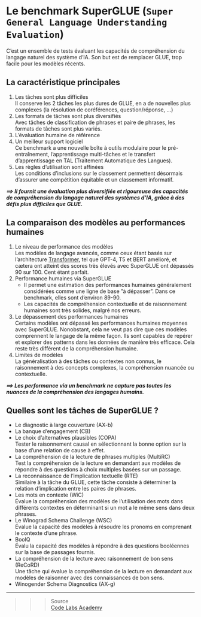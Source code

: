 # **Le benchmark SuperGLUE (`Super General Language Understanding Evaluation`)**
C’est un ensemble de tests évaluant les capacités de compréhension du langage naturel des système d’IA. Son but est de remplacer GLUE, trop facile pour les modèles récents.
## **La caractéristique principales**
1. Les tâches sont plus difficiles  
   Il conserve les 2 tâches les plus dures de GLUE, en a de nouvelles plus complexes (la résolution de coréférences, question/réponse, …)
2. Les formats de tâches sont plus diversifiés  
   Avec tâches de classification de phrases et paire de phrases, les formats de tâches sont plus variés. 
3. L’évaluation humaine de référence  
4. Un meilleur support logiciel  
   Ce benchmark a une nouvelle boîte à outils modulaire pour le pré-entraînement, l’apprentissage multi-tâches et le transfert d’apprentissage en TAL (Traitement Automatique des Langues).
5. Les règles d’utilisation sont affinées  
   Les conditions d’inclusions sur le classement permettent désormais d’assurer une compétition équitable et un classement informatif.

_**⟹ Il fournit une évaluation plus diversifiée et rigoureuse des capacités de compréhension du langage naturel des systèmes d’IA, grâce à des défis plus difficiles que GLUE.**_
## **La comparaison des modèles au performances humaines**
1. Le niveau de performance des modèles  
   Les modèles de langage avancés, comme ceux étant basés sur l’architecture [Transformer](../../../seq2Seq/transformers), tel que GPT-4, T5 et BERT amélioré, et cætera ont atteint des scores très élevés avec SuperGLUE ont dépassés 90 sur 100. Cent étant parfait.
2. Performance humaines via SuperGLUE  
   * Il permet une estimation des performances humaines généralement considérées comme une ligne de base ”à dépasser”. Dans ce benchmark, elles sont d’environ 89-90.  
   * Les capacités de compréhension contextuelle et de raisonnement humaines sont très solides, malgré nos erreurs.
3. Le dépassement des performances humaines  
   Certains modèles ont dépassé les performances humaines moyennes avec SuperGLUE. Nonobstant, cela ne veut pas dire que ces modèles comprennent le langage de la même façon. Ils sont capables de repérer et explorer des patterns dans les données de manière très efficace. Cela reste très différent de la compréhension humaine.
4. Limites de modèles  
   La généralisation à des tâches ou contextes non connus, le raisonnement à des concepts complexes, la compréhension nuancée ou contextuelle.

_**⟹ Les performance via un benchmark ne capture pas toutes les nuances de la compréhension des langages humains.**_
## **Quelles sont les tâches de SuperGLUE ?**
* Le diagnostic à large couverture (AX-b)
* La banque d’engagement (CB)
* Le choix d’alternatives plausibles (COPA)  
  Tester le raisonnement causal en sélectionnant la bonne option sur la base d’une relation de cause à effet.
* La compréhension de la lecture de phrases multiples (MultiRC)  
  Test la compréhension de la lecture en demandant aux modèles de répondre à des questions à choix multiples basées sur un passage.
* La reconnaissance de l’implication textuelle (RTE)  
  Similaire à la tâche du GLUE, cette tâche consiste à déterminer la relation d’implication entre les paires de phrases.
* Les mots en contexte (WiC)  
  Évalue la compréhension des modèles de l’utilisation des mots dans différents contextes en déterminant si un mot a le même sens dans deux phrases.
* Le Winograd Schema Challenge (WSC)  
  Évalue la capacité des modèles à résoudre les pronoms en comprenant le contexte d’une phrase.
* BoolQ  
  Évalu la capacité des modèles à répondre à des questions booléennes sur la base de passages fournis.
* La compréhension de la lecture avec raisonnement de bon sens (ReCoRD)  
  Une tâche qui évalue la compréhension de la lecture en demandant aux modèles de raisonner avec des connaissances de bon sens.
* Winogender Schema Diagnostics (AX-g)

___
>>> Source  
[Code Labs Academy](https://codelabsacademy.com/fr/blog/what-is-the-superglue-benchmark)